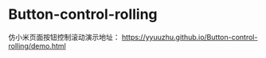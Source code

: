 # Button-control-rolling
仿小米页面按钮控制滚动演示地址： https://yyuuzhu.github.io/Button-control-rolling/demo.html
